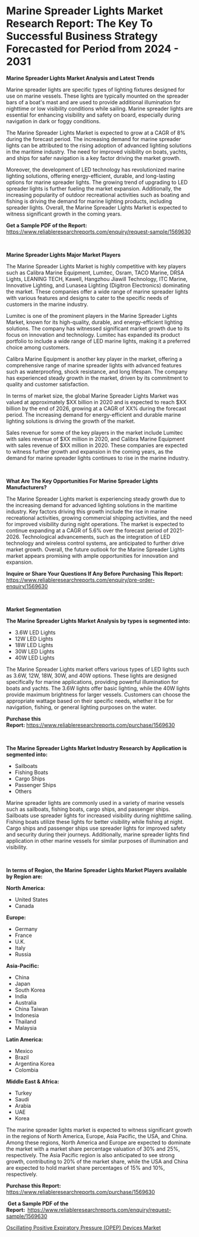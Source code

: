 <p><h1>Marine Spreader Lights Market Research Report: The Key To Successful Business Strategy Forecasted for Period from 2024 - 2031</h1></p><p><strong>Marine Spreader Lights Market Analysis and Latest Trends</strong></p>
<p><p>Marine spreader lights are specific types of lighting fixtures designed for use on marine vessels. These lights are typically mounted on the spreader bars of a boat's mast and are used to provide additional illumination for nighttime or low visibility conditions while sailing. Marine spreader lights are essential for enhancing visibility and safety on board, especially during navigation in dark or foggy conditions.</p><p>The Marine Spreader Lights Market is expected to grow at a CAGR of 8% during the forecast period. The increasing demand for marine spreader lights can be attributed to the rising adoption of advanced lighting solutions in the maritime industry. The need for improved visibility on boats, yachts, and ships for safer navigation is a key factor driving the market growth.</p><p>Moreover, the development of LED technology has revolutionized marine lighting solutions, offering energy-efficient, durable, and long-lasting options for marine spreader lights. The growing trend of upgrading to LED spreader lights is further fueling the market expansion. Additionally, the increasing popularity of outdoor recreational activities such as boating and fishing is driving the demand for marine lighting products, including spreader lights. Overall, the Marine Spreader Lights Market is expected to witness significant growth in the coming years.</p></p>
<p><strong>Get a Sample PDF of the Report:&nbsp;</strong> <a href="https://www.reliableresearchreports.com/enquiry/request-sample/1569630">https://www.reliableresearchreports.com/enquiry/request-sample/1569630</a></p>
<p>&nbsp;</p>
<p><strong>Marine Spreader Lights Major Market Players</strong></p>
<p><p>The Marine Spreader Lights Market is highly competitive with key players such as Calibra Marine Equipment, Lumitec, Osram, TACO Marine, DRSA Lights, LEANING TECH, Kawell, Hangzhou Jiawill Technology, ITC Marine, Innovative Lighting, and Lunasea Lighting (Digitron Electronics) dominating the market. These companies offer a wide range of marine spreader lights with various features and designs to cater to the specific needs of customers in the marine industry.</p><p>Lumitec is one of the prominent players in the Marine Spreader Lights Market, known for its high-quality, durable, and energy-efficient lighting solutions. The company has witnessed significant market growth due to its focus on innovation and technology. Lumitec has expanded its product portfolio to include a wide range of LED marine lights, making it a preferred choice among customers.</p><p>Calibra Marine Equipment is another key player in the market, offering a comprehensive range of marine spreader lights with advanced features such as waterproofing, shock resistance, and long lifespan. The company has experienced steady growth in the market, driven by its commitment to quality and customer satisfaction.</p><p>In terms of market size, the global Marine Spreader Lights Market was valued at approximately $XX billion in 2020 and is expected to reach $XX billion by the end of 2026, growing at a CAGR of XX% during the forecast period. The increasing demand for energy-efficient and durable marine lighting solutions is driving the growth of the market.</p><p>Sales revenue for some of the key players in the market include Lumitec with sales revenue of $XX million in 2020, and Calibra Marine Equipment with sales revenue of $XX million in 2020. These companies are expected to witness further growth and expansion in the coming years, as the demand for marine spreader lights continues to rise in the marine industry.</p></p>
<p>&nbsp;</p>
<p><strong>What Are The Key Opportunities For Marine Spreader Lights Manufacturers?</strong></p>
<p><p>The Marine Spreader Lights market is experiencing steady growth due to the increasing demand for advanced lighting solutions in the maritime industry. Key factors driving this growth include the rise in marine recreational activities, growing commercial shipping activities, and the need for improved visibility during night operations. The market is expected to continue expanding at a CAGR of 5.6% over the forecast period of 2021-2026. Technological advancements, such as the integration of LED technology and wireless control systems, are anticipated to further drive market growth. Overall, the future outlook for the Marine Spreader Lights market appears promising with ample opportunities for innovation and expansion.</p></p>
<p><strong>Inquire or Share Your Questions If Any Before Purchasing This Report:</strong> <a href="https://www.reliableresearchreports.com/enquiry/pre-order-enquiry/1569630">https://www.reliableresearchreports.com/enquiry/pre-order-enquiry/1569630</a></p>
<p>&nbsp;</p>
<p><strong>Market Segmentation</strong></p>
<p><strong>The Marine Spreader Lights Market Analysis by types is segmented into:</strong></p>
<p><ul><li>3.6W LED Lights</li><li>12W LED Lights</li><li>18W LED Lights</li><li>30W LED Lights</li><li>40W LED Lights</li></ul></p>
<p><p>The Marine Spreader Lights market offers various types of LED lights such as 3.6W, 12W, 18W, 30W, and 40W options. These lights are designed specifically for marine applications, providing powerful illumination for boats and yachts. The 3.6W lights offer basic lighting, while the 40W lights provide maximum brightness for larger vessels. Customers can choose the appropriate wattage based on their specific needs, whether it be for navigation, fishing, or general lighting purposes on the water.</p></p>
<p><strong>Purchase this Report:&nbsp;</strong><a href="https://www.reliableresearchreports.com/purchase/1569630">https://www.reliableresearchreports.com/purchase/1569630</a></p>
<p>&nbsp;</p>
<p><strong>The Marine Spreader Lights Market Industry Research by Application is segmented into:</strong></p>
<p><ul><li>Sailboats</li><li>Fishing Boats</li><li>Cargo Ships</li><li>Passenger Ships</li><li>Others</li></ul></p>
<p><p>Marine spreader lights are commonly used in a variety of marine vessels such as sailboats, fishing boats, cargo ships, and passenger ships. Sailboats use spreader lights for increased visibility during nighttime sailing. Fishing boats utilize these lights for better visibility while fishing at night. Cargo ships and passenger ships use spreader lights for improved safety and security during their journeys. Additionally, marine spreader lights find application in other marine vessels for similar purposes of illumination and visibility.</p></p>
<p>&nbsp;</p>
<p><strong>In terms of Region, the Marine Spreader Lights Market Players available by Region are:</strong></p>
<p>
    <p> <strong> North America: </strong>
        <ul>
            <li>United States</li>
            <li>Canada</li>
        </ul>
        </p> 
    <p> <strong> Europe: </strong>
        <ul>
            <li>Germany</li>
            <li>France</li>
            <li>U.K.</li>
            <li>Italy</li>
            <li>Russia</li>
        </ul>
        </p> 
    <p> <strong> Asia-Pacific: </strong>
        <ul>
            <li>China</li>
            <li>Japan</li>
            <li>South Korea</li>
            <li>India</li>
            <li>Australia</li>
            <li>China Taiwan</li>
            <li>Indonesia</li>
            <li>Thailand</li>
            <li>Malaysia</li>
        </ul>
        </p> 
    <p> <strong> Latin America: </strong>
        <ul>
            <li>Mexico</li>
            <li>Brazil</li>
            <li>Argentina Korea</li>
            <li>Colombia</li>
        </ul>
        </p> 
    <p> <strong> Middle East & Africa: </strong>
        <ul>
            <li>Turkey</li>
            <li>Saudi</li>
            <li>Arabia</li>
            <li>UAE</li>
            <li>Korea</li>
        </ul>
    </p>
    </p>
<p><p>The marine spreader lights market is expected to witness significant growth in the regions of North America, Europe, Asia Pacific, the USA, and China. Among these regions, North America and Europe are expected to dominate the market with a market share percentage valuation of 30% and 25%, respectively. The Asia Pacific region is also anticipated to see strong growth, contributing to 20% of the market share, while the USA and China are expected to hold market share percentages of 15% and 10%, respectively.</p></p>
<p><strong>Purchase this Report: </strong><a href="https://www.reliableresearchreports.com/purchase/1569630">https://www.reliableresearchreports.com/purchase/1569630</a></p>
<p>&nbsp;<strong>Get a Sample PDF of the Report:&nbsp;&nbsp;</strong><a href="https://www.reliableresearchreports.com/enquiry/request-sample/1569630">https://www.reliableresearchreports.com/enquiry/request-sample/1569630</a></p>
<p><strong></strong></p>
<p><p><a href="https://github.com/okotobwrhuteie/Market-Research-Report-List-1/blob/main/oscillating-positive-expiratory-pressure-opep-devices-market.md">Oscillating Positive Expiratory Pressure (OPEP) Devices Market</a></p></p>